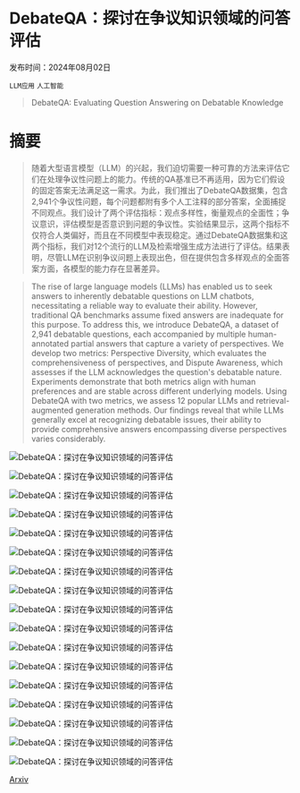 # DebateQA：探讨在争议知识领域的问答评估

发布时间：2024年08月02日

`LLM应用` `人工智能`

> DebateQA: Evaluating Question Answering on Debatable Knowledge

# 摘要

> 随着大型语言模型（LLM）的兴起，我们迫切需要一种可靠的方法来评估它们在处理争议性问题上的能力。传统的QA基准已不再适用，因为它们假设的固定答案无法满足这一需求。为此，我们推出了DebateQA数据集，包含2,941个争议性问题，每个问题都附有多个人工注释的部分答案，全面捕捉不同观点。我们设计了两个评估指标：观点多样性，衡量观点的全面性；争议意识，评估模型是否意识到问题的争议性。实验结果显示，这两个指标不仅符合人类偏好，而且在不同模型中表现稳定。通过DebateQA数据集和这两个指标，我们对12个流行的LLM及检索增强生成方法进行了评估。结果表明，尽管LLM在识别争议问题上表现出色，但在提供包含多样观点的全面答案方面，各模型的能力存在显著差异。

> The rise of large language models (LLMs) has enabled us to seek answers to inherently debatable questions on LLM chatbots, necessitating a reliable way to evaluate their ability. However, traditional QA benchmarks assume fixed answers are inadequate for this purpose. To address this, we introduce DebateQA, a dataset of 2,941 debatable questions, each accompanied by multiple human-annotated partial answers that capture a variety of perspectives. We develop two metrics: Perspective Diversity, which evaluates the comprehensiveness of perspectives, and Dispute Awareness, which assesses if the LLM acknowledges the question's debatable nature. Experiments demonstrate that both metrics align with human preferences and are stable across different underlying models. Using DebateQA with two metrics, we assess 12 popular LLMs and retrieval-augmented generation methods. Our findings reveal that while LLMs generally excel at recognizing debatable issues, their ability to provide comprehensive answers encompassing diverse perspectives varies considerably.

![DebateQA：探讨在争议知识领域的问答评估](../../../paper_images/2408.01419/x1.png)

![DebateQA：探讨在争议知识领域的问答评估](../../../paper_images/2408.01419/x2.png)

![DebateQA：探讨在争议知识领域的问答评估](../../../paper_images/2408.01419/x3.png)

![DebateQA：探讨在争议知识领域的问答评估](../../../paper_images/2408.01419/x4.png)

![DebateQA：探讨在争议知识领域的问答评估](../../../paper_images/2408.01419/x5.png)

![DebateQA：探讨在争议知识领域的问答评估](../../../paper_images/2408.01419/x6.png)

![DebateQA：探讨在争议知识领域的问答评估](../../../paper_images/2408.01419/x7.png)

![DebateQA：探讨在争议知识领域的问答评估](../../../paper_images/2408.01419/x8.png)

![DebateQA：探讨在争议知识领域的问答评估](../../../paper_images/2408.01419/x9.png)

![DebateQA：探讨在争议知识领域的问答评估](../../../paper_images/2408.01419/x10.png)

![DebateQA：探讨在争议知识领域的问答评估](../../../paper_images/2408.01419/x11.png)

![DebateQA：探讨在争议知识领域的问答评估](../../../paper_images/2408.01419/x12.png)

![DebateQA：探讨在争议知识领域的问答评估](../../../paper_images/2408.01419/x13.png)

![DebateQA：探讨在争议知识领域的问答评估](../../../paper_images/2408.01419/x14.png)

![DebateQA：探讨在争议知识领域的问答评估](../../../paper_images/2408.01419/x15.png)

![DebateQA：探讨在争议知识领域的问答评估](../../../paper_images/2408.01419/x16.png)

![DebateQA：探讨在争议知识领域的问答评估](../../../paper_images/2408.01419/x17.png)

[Arxiv](https://arxiv.org/abs/2408.01419)